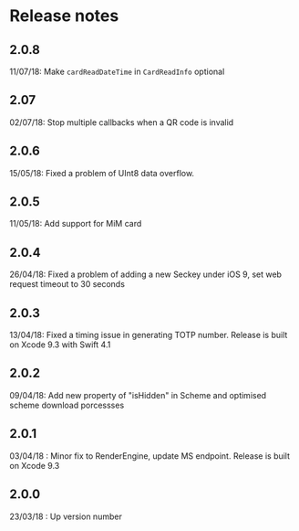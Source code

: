 # Release notes

## 2.0.8
11/07/18: Make `cardReadDateTime` in `CardReadInfo` optional

## 2.07
02/07/18: Stop multiple callbacks when a QR code is invalid

## 2.0.6
15/05/18: Fixed a problem of UInt8 data overflow.

## 2.0.5
11/05/18: Add support for MiM card

## 2.0.4
26/04/18: Fixed a problem of adding a new Seckey under iOS 9, set web request timeout to 30 seconds

## 2.0.3
13/04/18: Fixed a timing issue in generating TOTP number. Release is built on Xcode 9.3 with Swift 4.1

## 2.0.2
09/04/18: Add new property of "isHidden" in Scheme and optimised scheme download porcessses

## 2.0.1
03/04/18 :  Minor fix to RenderEngine, update MS endpoint. Release is built on Xcode 9.3

## 2.0.0
23/03/18 : Up version number
